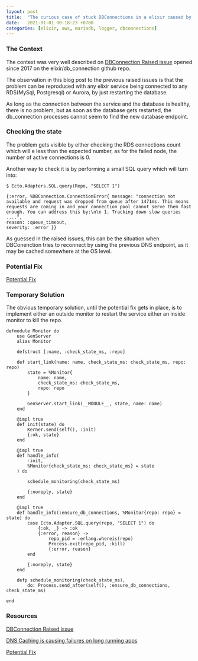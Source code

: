 ```yaml
---
layout: post
title:  "The curious case of stuck DBConnections in a elixir caused by RDS restart"
date:   2021-01-01 00:18:23 +0700
categories: [elixir, aws, mariadb, logger, dbconnections]
---
```


### The Context

The context was very well described on [DBConnection Raised issue](https://github.com/elixir-ecto/db_connection/issues/99) opened since 2017 on the elixir/db_connection github repo.

The observation in this blog post to the previous raised issues is that the problem can be reproduced with any elixir service being connected to any RDS(MySql, Postgresql) or Aurora, by just restarting the database.

As long as the connection between the service and the database is healthy, there is no problem, but as soon as the database gets restarted, the db_connection processes cannot seem to find the new database endpoint. 


### Checking the state

The problem gets visible by either checking the RDS connections count which will e less than the expected number, as for the failed node, the number of active connections is 0.

Another way to check it is by performing a small SQL query which will turn into: 

    $ Ecto.Adapters.SQL.query(Repo, "SELECT 1")

    {:error, %DBConnection.ConnectionError{ message: "connection not available and request was dropped from queue after 1471ms. This means requests are coming in and your connection pool cannot serve them fast enough. You can address this by:\n\n 1. Tracking down slow queries ....",
    reason: :queue_timeout,
    severity: :error }}

As guessed in the raised issues, this can be the situation when DBConenction tries to reconnect by using the previous DNS endpoint, as it may be cached somewhere at the OS level.
 

### Potential Fix

[Potential Fix](https://github.com/elixir-ecto/db_connection/pull/240)


### Temporary Solution

The obvious temporary solution, until the potential fix gets in place, is to implement either an outside monitor to restart the service either an inside monitor to kill the repo.

 
    defmodule Monitor do
        use GenServer
        alias Monitor

        defstruct [:name, :check_state_ms, :repo]

        def start_link(name: name, check_state_ms: check_state_ms, repo: repo)
            state = %Monitor{
                name: name,
                check_state_ms: check_state_ms,
                repo: repo
            }

            GenServer.start_link(__MODULE__, state, name: name)
        end

        @impl true
        def init(state) do
            Kerner.send(self(), :init)
            {:ok, state}
        end

        @impl true
        def handle_info(
            :init,
            %Monitor{check_state_ms: check_state_ms} = state
        ) do

            schedule_monitoring(check_state_ms)

            {:noreply, state}
        end 

        @impl true
        def handle_info(:ensure_db_connections, %Monitor{repo: repo} = state) do
            case Ecto.Adapter.SQL.query(repo, "SELECT 1") do
                {:ok, _} -> :ok
                {:error, reason} -> 
                    repo_pid = :erlang.whereis(repo)
                    Process.exit(repo_pid, :kill)
                    {:error, reason}
            end

            {:noreply, state}
        end

        defp schedule_monitoring(check_state_ms), 
            do: Process.send_after(self(), :ensure_db_connections, check_state_ms)

    end


### Resources

[DBConnection Raised issue](https://github.com/elixir-ecto/db_connection/issues/99)

[DNS Caching is causing failures on long running apps](https://github.com/xerions/mariaex/issues/180)

[Potential Fix](https://github.com/elixir-ecto/db_connection/pull/240)
